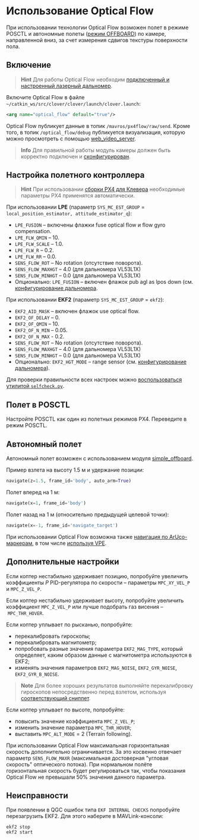 # Использование Optical Flow

При использовании технологии Optical Flow возможен полет в режиме POSCTL и автономные полеты ([режим OFFBOARD](simple_offboard.md)) по камере, направленной вниз, за счет измерения сдвигов текстуры поверхности пола.

## Включение

> **Hint** Для работы Optical Flow необходим [подключенный и настроенный лазерный дальномер](laser.md).

Включите Optical Flow в файле `~/catkin_ws/src/clover/clover/launch/clover.launch`:

```xml
<arg name="optical_flow" default="true"/>
```

Optical Flow публикует данные в топик `/mavros/px4flow/raw/send`. Кроме того, в топик `/optical_flow/debug` публикуется визуализация, которую можно просмотреть с помощью [web_video_server](web_video_server.md).

> **Info** Для правильной работы модуль камеры должен быть корректно подключен и [сконфигурирован](camera.md).

## Настройка полетного контроллера

> **Hint** При использовании [сборки PX4 для Клевера](firmware.md#прошивка-для-клевера) необходимые параметры PX4 применятся автоматически.

При использовании **LPE** (параметр `SYS_MC_EST_GROUP` = `local_position_estimator, attitude_estimator_q`):

* `LPE_FUSION` – включены флажки fuse optical flow и flow gyro compensation.
* `LPE_FLW_QMIN` – 10.
* `LPE_FLW_SCALE` – 1.0.
* `LPE_FLW_R` – 0.2.
* `LPE_FLW_RR` – 0.0.
* `SENS_FLOW_ROT` – No rotation (отсутствие поворота).
* `SENS_FLOW_MAXHGT` – 4.0 (для дальномера VL53L1X)
* `SENS_FLOW_MINHGT` – 0.0 (для дальномера VL53L1X)
* Опционально: `LPE_FUSION` – включен флажок pub agl as lpos down (см. [конфигурирование дальномера](laser.md).

При использовании **EKF2** (параметр `SYS_MC_EST_GROUP` = `ekf2`):

* `EKF2_AID_MASK` – включен флажок use optical flow.
* `EKF2_OF_DELAY` – 0.
* `EKF2_OF_QMIN` – 10.
* `EKF2_OF_N_MIN` – 0.05.
* `EKF2_OF_N_MAX` - 0.2.
* `SENS_FLOW_ROT` – No rotation (отсутствие поворота).
* `SENS_FLOW_MAXHGT` – 4.0 (для дальномера VL53L1X)
* `SENS_FLOW_MINHGT` – 0.0 (для дальномера VL53L1X)
* Опционально: `EKF2_HGT_MODE` – range sensor (см. [конфигурирование дальномера](laser.md)).

Для проверки правильности всех настроек можно [воспользоваться утилитой `selfcheck.py`](selfcheck.md).

## Полет в POSCTL

Настройте POSCTL как один из полетных режимов PX4. Переведите в режим POSCTL.

## Автономный полет

Автономный полет возможен с использованием модуля [simple_offboard](simple_offboard.md).

Пример взлета на высоту 1.5 м и удержание позиции:

```python
navigate(z=1.5, frame_id='body', auto_arm=True)
```

Полет вперед на 1 м:

```python
navigate(x=1, frame_id='body')
```

Полет назад на 1 м (относительно предыдущей целевой точки):

```python
navigate(x=-1, frame_id='navigate_target')
```

При использовании Optical Flow возможна также [навигация по ArUco-маркерам](aruco_marker.md), в том числе [используя VPE](aruco_map.md).

## Дополнительные настройки

<!-- TODO: статья по пидам -->

Если коптер нестабильно удерживает позицию, попробуйте увеличить коэффициенты *P* PID-регулятора по скорости – параметры `MPC_XY_VEL_P` и `MPC_Z_VEL_P`.

Если коптер нестабильно удерживает высоту, попробуйте увеличить коэффициент `MPC_Z_VEL_P` или лучше подобрать газ висения – `MPC_THR_HOVER`.

Если коптер уплывает по рысканью, попробуйте:

* перекалибровать гироскопы;
* перекалибровать магнитометр;
* попробовать разные значения параметра `EKF2_MAG_TYPE`, который определяет, каким образом данные с магнитометра используются в EKF2;
* изменять значения параметров `EKF2_MAG_NOISE`, `EKF2_GYR_NOISE`, `EKF2_GYR_B_NOISE`.

> **Note** Для более хороших результатов выполняйте перекалибровку гироскопов непосредственно перед взлетом, используя [соответствующий сниппет](snippets.md#calibrate-gyro).

Если коптер уплывает по высоте, попробуйте:

* повысить значение коэффициента `MPC_Z_VEL_P`;
* изменить значение параметра `MPC_THR_HOVER`;
* выставить `MPC_ALT_MODE` = 2 (Terrain following).

При использовании Optical Flow максимальная горизонтальная скорость дополнительно ограничивается. За это косвенно отвечает параметр `SENS_FLOW_MAXR` (максимальная достоверная "угловая скорость" оптического потока). При нормальном полёте горизонтальная скорость будет регулироваться так, чтобы показания Optical Flow не превышали 50% значения данного параметра.

## Неисправности

При появлении в QGC ошибок типа `EKF INTERNAL CHECKS` попробуйте перезагрузить EKF2. Для этого наберите в MAVLink-консоли:

```nsh
ekf2 stop
ekf2 start
```
